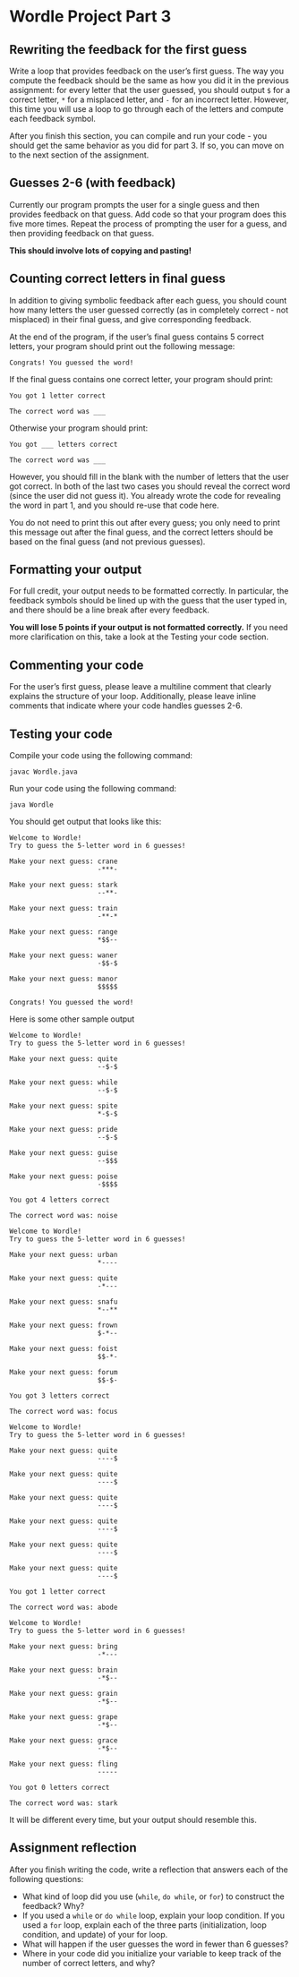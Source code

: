 # Wordle Project Part 3
## Rewriting the feedback for the first guess
Write a loop that provides feedback on the user’s first guess. The way you compute the feedback should be the same as how you did it in the previous assignment: for every letter that the user guessed, you should output `$` for a correct letter, `*` for a misplaced letter, and `-` for an incorrect letter. However, this time you will use a loop to go through each of the letters and compute each feedback symbol.

After you finish this section, you can compile and run your code - you should get the same behavior as you did for part 3. If so, you can move on to the next section of the assignment.

## Guesses 2-6 (with feedback)
Currently our program prompts the user for a single guess and then provides feedback on that guess. Add code so that your program does this five more times. Repeat the process of prompting the user for a guess, and then providing feedback on that guess.

**This should involve lots of copying and pasting!**

## Counting correct letters in final guess
In addition to giving symbolic feedback after each guess, you should count how many letters the user guessed correctly (as in completely correct - not misplaced) in their final guess, and give corresponding feedback.

At the end of the program, if the user’s final guess contains 5 correct letters, your program should print out the following message:

```
Congrats! You guessed the word!
```

If the final guess contains one correct letter, your program should print:

```
You got 1 letter correct

The correct word was ___
```

Otherwise your program should print:

```
You got ___ letters correct

The correct word was ___
```

However, you should fill in the blank with the number of letters that the user got correct. In both of the last two cases you should reveal the correct word (since the user did not guess it). You already wrote the code for revealing the word in part 1, and you should re-use that code here.

You do not need to print this out after every guess; you only need to print this message out after the final guess, and the correct letters should be based on the final guess (and not previous guesses).

## Formatting your output
For full credit, your output needs to be formatted correctly. In particular, the feedback symbols should be lined up with the guess that the user typed in, and there should be a line break after every feedback.

**You will lose 5 points if your output is not formatted correctly.** If you need more clarification on this, take a look at the Testing your code section.

## Commenting your code
For the user’s first guess, please leave a multiline comment that clearly explains the structure of your loop. Additionally, please leave inline comments that indicate where your code handles guesses 2-6.

## Testing your code
Compile your code using the following command:

```
javac Wordle.java
```

Run your code using the following command:

```
java Wordle
```

You should get output that looks like this:


```
Welcome to Wordle!
Try to guess the 5-letter word in 6 guesses!

Make your next guess: crane
                      -***-

Make your next guess: stark
                      --**-

Make your next guess: train
                      -**-*

Make your next guess: range
                      *$$--

Make your next guess: waner
                      -$$-$

Make your next guess: manor
                      $$$$$

Congrats! You guessed the word!
```

Here is some other sample output

```
Welcome to Wordle!
Try to guess the 5-letter word in 6 guesses!

Make your next guess: quite
                      --$-$

Make your next guess: while
                      --$-$

Make your next guess: spite
                      *-$-$

Make your next guess: pride
                      --$-$

Make your next guess: guise
                      --$$$

Make your next guess: poise
                      -$$$$

You got 4 letters correct

The correct word was: noise
```

```
Welcome to Wordle!
Try to guess the 5-letter word in 6 guesses!

Make your next guess: urban
                      *----

Make your next guess: quite
                      -*---

Make your next guess: snafu
                      *--**

Make your next guess: frown
                      $-*--

Make your next guess: foist
                      $$-*-

Make your next guess: forum
                      $$-$-

You got 3 letters correct

The correct word was: focus
```

```
Welcome to Wordle!
Try to guess the 5-letter word in 6 guesses!

Make your next guess: quite
                      ----$

Make your next guess: quite
                      ----$

Make your next guess: quite
                      ----$

Make your next guess: quite
                      ----$

Make your next guess: quite
                      ----$

Make your next guess: quite
                      ----$

You got 1 letter correct

The correct word was: abode
```

```
Welcome to Wordle!
Try to guess the 5-letter word in 6 guesses!

Make your next guess: bring
                      -*---

Make your next guess: brain
                      -*$--

Make your next guess: grain
                      -*$--

Make your next guess: grape
                      -*$--

Make your next guess: grace
                      -*$--

Make your next guess: fling
                      -----

You got 0 letters correct

The correct word was: stark
```

It will be different every time, but your output should resemble this.

## Assignment reflection
After you finish writing the code, write a reflection that answers each of the following questions:
- What kind of loop did you use (`while`, `do while`, or `for`) to construct the feedback? Why?
- If you used a `while` or `do while` loop, explain your loop condition. If you used a `for` loop, explain each of the three parts (initialization, loop condition, and update) of your for loop.
- What will happen if the user guesses the word in fewer than 6 guesses?
- Where in your code did you initialize your variable to keep track of the number of correct letters, and why?
